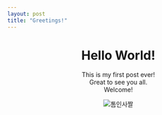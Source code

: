 ```yaml
--- 
layout: post
title: "Greetings!"
---
```

# <center>Hello World!</center> 
  
<center>This is my first post ever!</center> 

<center>Great to see you all.</center> 

<center>Welcome!</center> 

<center>
  
![톰인사짤](https://github.com/user-attachments/assets/e3406f03-8db4-4fda-bd2d-351d76686472)

</center>
